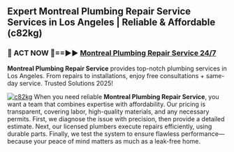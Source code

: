 ## Expert Montreal Plumbing Repair Service Services in Los Angeles | Reliable & Affordable (c82kg)  

<h3>🚿 ACT NOW 🌟==►► <a href="https://tinyurl.com/2ne6vx2x" rel="nofollow">Montreal Plumbing Repair Service 24/7</a></h3>

**Montreal Plumbing Repair Service** provides top-notch plumbing services in Los Angeles. From repairs to installations, enjoy free consultations + same-day service. Trusted Solutions 2025!

[![c82kg](https://i.imgur.com/4PFF4AK.jpeg)](https://tinyurl.com/2ne6vx2x)
When you need reliable **Montreal Plumbing Repair Service**, you want a team that combines expertise with affordability. Our pricing is transparent, covering labor, high-quality materials, and any necessary permits. First, we diagnose the issue with precision, then provide a detailed estimate. Next, our licensed plumbers execute repairs efficiently, using durable parts. Finally, we test the system to ensure flawless performance—because your peace of mind matters as much as a leak-free home.